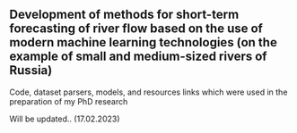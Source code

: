## Development of methods for short-term forecasting of river flow based on the use of modern machine learning technologies (on the example of small and medium-sized rivers of Russia)


Code, dataset parsers, models, and resources links which were used in the preparation of my PhD research

Will be updated.. (17.02.2023)
